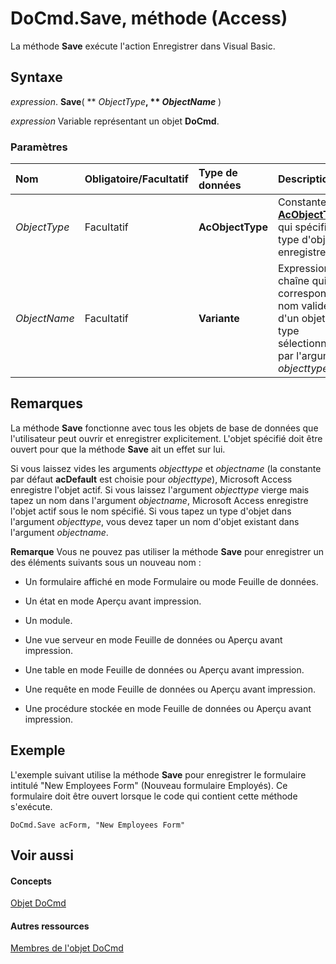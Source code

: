
# DoCmd.Save, méthode (Access)

La méthode  **Save** exécute l'action Enregistrer dans Visual Basic.


## Syntaxe

 _expression_. **Save**( ** _ObjectType_**, ** _ObjectName_** )

 _expression_ Variable représentant un objet **DoCmd**.


### Paramètres



|**Nom**|**Obligatoire/Facultatif**|**Type de données**|**Description**|
|:-----|:-----|:-----|:-----|
| _ObjectType_|Facultatif|**AcObjectType**|Constante  **[AcObjectType](157a8d35-2b27-4f62-8e74-525043f6ec71.md)** qui spécifie le type d'objet à enregistrer.|
| _ObjectName_|Facultatif|**Variante**|Expression chaîne qui correspond au nom valide d'un objet du type sélectionné par l'argument  _objecttype_.|

## Remarques

La méthode  **Save** fonctionne avec tous les objets de base de données que l'utilisateur peut ouvrir et enregistrer explicitement. L'objet spécifié doit être ouvert pour que la méthode **Save** ait un effet sur lui.

Si vous laissez vides les arguments  _objecttype_ et _objectname_ (la constante par défaut **acDefault** est choisie pour _objecttype_), Microsoft Access enregistre l'objet actif. Si vous laissez l'argument  _objecttype_ vierge mais tapez un nom dans l'argument _objectname_, Microsoft Access enregistre l'objet actif sous le nom spécifié. Si vous tapez un type d'objet dans l'argument  _objecttype_, vous devez taper un nom d'objet existant dans l'argument  _objectname_.


 **Remarque**  Vous ne pouvez pas utiliser la méthode  **Save** pour enregistrer un des éléments suivants sous un nouveau nom :


- Un formulaire affiché en mode Formulaire ou mode Feuille de données.
    
- Un état en mode Aperçu avant impression.
    
- Un module.
    
- Une vue serveur en mode Feuille de données ou Aperçu avant impression.
    
- Une table en mode Feuille de données ou Aperçu avant impression.
    
- Une requête en mode Feuille de données ou Aperçu avant impression.
    
- Une procédure stockée en mode Feuille de données ou Aperçu avant impression.
    

## Exemple

L'exemple suivant utilise la méthode  **Save** pour enregistrer le formulaire intitulé "New Employees Form" (Nouveau formulaire Employés). Ce formulaire doit être ouvert lorsque le code qui contient cette méthode s'exécute.


```
DoCmd.Save acForm, "New Employees Form"
```


## Voir aussi


#### Concepts


[Objet DoCmd](3ce44cca-9979-0a1e-9787-079a52ce528f.md)
#### Autres ressources


[Membres de l'objet DoCmd](3e7ade9e-86e4-0751-188b-5d31c9101651.md)